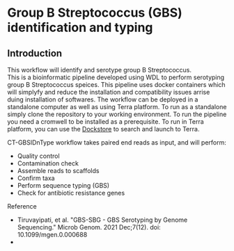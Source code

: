 # Group B Streptococcus (GBS) identification and typing   

## Introduction  

This workflow will identify and serotype group B Streptococcus.  
This is a bioinformatic pipeline developed using WDL to perform serotyping group B Streptococcus speices. This pipeline uses docker containers which will simplyfy and reduce the installation and compatibility issues arrise duing installation of softwares. The workflow can be deployed in a standalone computer as well as using Terra platform. To run as a standalone simply clone the repository to your working environment. To run the pipeline you need a cromwell to be installed as a prerequisite. To run in Terra platform, you can use the [Dockstore](https://dockstore.org/workflows/github.com/neranjan007/GBS_Identification_and_Typing/GBS_Identification_and_Typing:main?tab=info) to search and launch to Terra.   

CT-GBSIDnType workflow takes paired end reads as input, and will perform:  
*  Quality control
*  Contamination check
*  Assemble reads to scaffolds
*  Confirm taxa
*  Perform sequence typing (GBS)
*  Check for antibiotic resistance genes  


Reference   
*   Tiruvayipati, et al. "GBS-SBG - GBS Serotyping by Genome Sequencing." Microb Genom. 2021 Dec;7(12). doi: 10.1099/mgen.0.000688
*   
